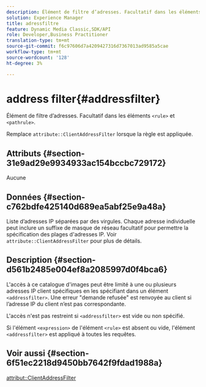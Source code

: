 ```yaml
---
description: Élément de filtre d’adresses. Facultatif dans les éléments <rule> et <pathrule>.
solution: Experience Manager
title: adressfiltre
feature: Dynamic Media Classic,SDK/API
role: Developer,Business Practitioner
translation-type: tm+mt
source-git-commit: f6c97606d7a4209427316d7367013ad9585a5cae
workflow-type: tm+mt
source-wordcount: '128'
ht-degree: 3%

---
```



# address filter{#addressfilter}

Élément de filtre d’adresses. Facultatif dans les éléments `<rule>` et `<pathrule>`.

Remplace `attribute::ClientAddressFilter` lorsque la règle est appliquée.

## Attributs {#section-31e9ad29e9934933ac154bccbc729172}

Aucune

## Données {#section-c762bdfe425140d689ea5abf25e9a48a}

Liste d’adresses IP séparées par des virgules. Chaque adresse individuelle peut inclure un suffixe de masque de réseau facultatif pour permettre la spécification des plages d&#39;adresses IP. Voir `attribute::ClientAddressFilter` pour plus de détails.

## Description {#section-d561b2485e004ef8a2085997d0f4bca6}

L&#39;accès à ce catalogue d&#39;images peut être limité à une ou plusieurs adresses IP client spécifiques en les spécifiant dans un élément `<addressfilter>`. Une erreur &quot;demande refusée&quot; est renvoyée au client si l’adresse IP du client n’est pas correspondante.

L&#39;accès n&#39;est pas restreint si `<addressfilter>` est vide ou non spécifié.

Si l&#39;élément `<expression>` de l&#39;élément `<rule>` est absent ou vide, l&#39;élément `<addressfilter>` est appliqué à toutes les requêtes.

## Voir aussi {#section-6f51ec2218d9450bb7642f9fdad1988a}

[attribut::ClientAddressFilter](../../../../../is-api/image-catalog/image-serving-api-ref/c-image-catalog-reference/c-attributes-reference/r-clientaddressfilter.md#reference-7000c1f77b134462a1f06b733f29ba68)
